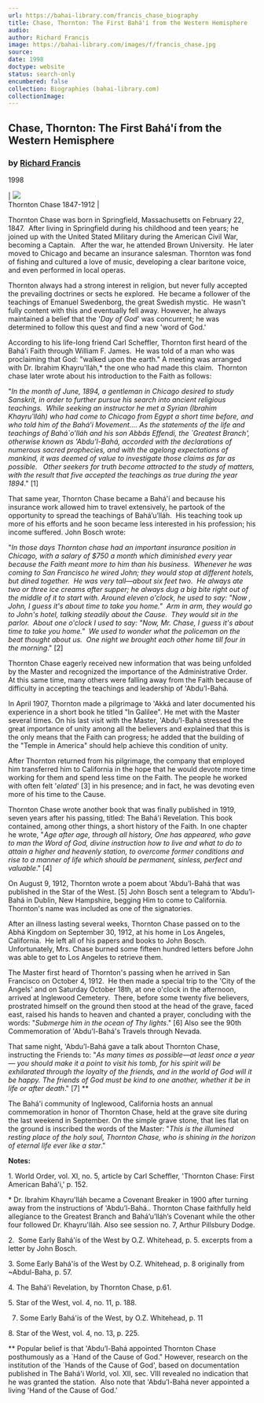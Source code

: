 ```yaml
---
url: https://bahai-library.com/francis_chase_biography
title: Chase, Thornton: The First Bahá'í from the Western Hemisphere
audio: 
author: Richard Francis
image: https://bahai-library.com/images/f/francis_chase.jpg
source: 
date: 1998
doctype: website
status: search-only
encumbered: false
collection: Biographies (bahai-library.com)
collectionImage: 
---
```



## Chase, Thornton: The First Bahá'í from the Western Hemisphere

### by [Richard Francis](https://bahai-library.com/author/Richard+Francis)

1998


| ![](https://bahai-library.com/images/f/francis_chase.jpg)  
Thornton Chase 1847-1912 |

Thornton Chase was born in Springfield, Massachusetts on February 22, 1847.  After living in Springfield during his childhood and teen years; he joined up with the United Stated Military during the American Civil War, becoming a Captain.   After the war, he attended Brown University.  He later moved to Chicago and became an insurance salesman. Thornton was fond of fishing and cultured a love of music, developing a clear baritone voice, and even performed in local operas.

Thornton always had a strong interest in religion, but never fully accepted the prevailing doctrines or sects he explored.  He became a follower of the teachings of Emanuel Swedenborg, the great Swedish mystic.  He wasn't fully content with this and eventually fell away. However, he always maintained a belief that the '_Day of God_' was concurrent; he was determined to follow this quest and find a new 'word of God.'

According to his life-long friend Carl Scheffler, Thornton first heard of the Bahá'i Faith through William F. James.  He was told of a man who was proclaiming that God: "walked upon the earth." A meeting was arranged with Dr. Ibrahim Khayru'lláh,* the one who had made this claim.  Thornton chase later wrote about his introduction to the Faith as follows:

"_In the month of June, 1894, a gentleman in Chicago desired to study Sanskrit, in order to further pursue his search into ancient religious teachings.  While seeking an instructor he met a Syrian (Ibrahim Khayru'lláh) who had come to Chicago from Egypt a short time before, and who told him of the Bahá'i Movement.... As the statements of the life and teachings of Bahá\`o'lláh and his son Abbás Effendi, the \`Greatest Branch', otherwise known as 'Abdu’l-Bahá, accorded with the declarations of numerous sacred prophecies, and with the agelong expectations of mankind, it was deemed of value to investigate those claims as far as possible.   Other seekers for truth become attracted to the study of matters, with the result that five accepted the teachings as true during the year 1894_." \[1\]

That same year, Thornton Chase became a Bahá'í and because his insurance work allowed him to travel extensively, he partook of the opportunity to spread the teachings of Bahá’u’lláh.  His teaching took up more of his efforts and he soon became less interested in his profession; his income suffered. John Bosch wrote:

"_In those days Thornton chase had an important insurance position in Chicago, with a salary of $750 a month which diminished every year because the Faith meant more to him than his business.  Whenever he was coming to San Francisco he wired John; they would stop at different hotels, but dined together.  He was very tall—about six feet two.  He always ate two or three ice creams after supper; he always dug a big bite right out of the middle of it to start with. Around eleven o'clock, he used to say: "Now , John, I guess it's about time to take you home."  Arm in arm, they would go to John's hotel, talking steadily about the Cause.  They would sit in the parlor.  About one o'clock I used to say: "Now, Mr. Chase, I guess it's about time to take you home."  We used to wonder what the policeman on the beat thought about us.  One night we brought each other home till four in the morning_." \[2\]

Thornton Chase eagerly received new information that was being unfolded by the Master and recognized the importance of the Administrative Order. At this same time, many others were falling away from the Faith because of difficulty in accepting the teachings and leadership of 'Abdu’l-Bahá.

In April 1907, Thornton made a pilgrimage to 'Akká and later documented his experience in a short book he titled "In Galilee". He met with the Master several times. On his last visit with the Master, 'Abdu’l-Bahá stressed the great importance of unity among all the believers and explained that this is the only means that the Faith can progress; he added that the building of the "Temple in America" should help achieve this condition of unity.

After Thornton returned from his pilgrimage, the company that employed him transferred him to California in the hope that he would devote more time working for them and spend less time on the Faith.  The people he worked with often felt '_elated_' \[3\] in his presence; and in fact, he was devoting even more of his time to the Cause.

Thornton Chase wrote another book that was finally published in 1919, seven years after his passing, titled: The Bahá'i Revelation. This book contained, among other things, a short history of the Faith. In one chapter he wrote, "_Age after age, through all history, One has appeared, who gave to man the Word of God, divine instruction how to live and what to do to attain a higher and heavenly station, to overcome former conditions and rise to a manner of life which should be permanent, sinless, perfect and valuable_." \[4\]

On August 9, 1912, Thornton wrote a poem about 'Abdu’l-Bahá that was published in the Star of the West. \[5\] John Bosch sent a telegram to 'Abdu’l-Bahá in Dublin, New Hampshire, begging Him to come to California. Thornton's name was included as one of the signatories.

After an illness lasting several weeks, Thornton Chase passed on to the Abhá Kingdom on September 30, 1912, at his home in Los Angeles, California.  He left all of his papers and books to John Bosch.  Unfortunately, Mrs. Chase burned some fifteen hundred letters before John was able to get to Los Angeles to retrieve them.

The Master first heard of Thornton's passing when he arrived in San Francisco on October 4, 1912.  He then made a special trip to the 'City of the Angels' and on Saturday October 18th, at one o'clock in the afternoon, arrived at Inglewood Cemetery.  There, before some twenty five believers, prostrated himself on the ground then stood at the head of the grave, faced east, raised his hands to heaven and chanted a prayer, concluding with the words: "_Submerge him in the ocean of Thy lights_." \[6\] Also see the 90th Commemoration of 'Abdu'l-Bahá's Travels through Nevada.

That same night, 'Abdu’l-Bahá gave a talk about Thornton Chase, instructing the Friends to: "_As many times as possible—at least once a year— you should make it a point to visit his tomb, for his spirit will be exhilarated through the loyalty of the friends, and in the world of God will it be happy. The friends of God must be kind to one another, whether it be in life or after death_."  \[7\] **

The Bahá'i community of Inglewood, California hosts an annual commemoration in honor of Thornton Chase, held at the grave site during the last weekend in September.  On the simple grave stone, that lies flat on the ground is inscribed the words of the Master: "_This is the illumined resting place of the holy soul, Thornton Chase, who is shining in the horizon of eternal life ever like a star_."

**Notes:**

1\. World Order, vol. XI, no. 5, article by Carl Scheffler, 'Thornton Chase: First American Bahá'i,' p. 152.

\* Dr. Ibrahim Khayru'lláh became a Covenant Breaker in 1900 after turning away from the instructions of 'Abdu’l-Bahá.. Thornton Chase faithfully held allegiance to the Greatest Branch and Bahá’u’lláh’s Covenant while the other four followed Dr. Khayru'lláh. Also see session no. 7, Arthur Pillsbury Dodge.

2.  Some Early Bahá'ís of the West by O.Z. Whitehead, p. 5. excerpts from a letter by John Bosch.

3\. Some Early Bahá'ís of the West by O.Z. Whitehead, p. 8 originally from ~Abdul-Baha, p. 57.

4\. The Bahá'i Revelation, by Thornton Chase, p.61.

5\. Star of the West, vol. 4, no. 11, p. 188.

7. Some Early Bahá'is of the West, by O.Z. Whitehead, p. 11

8\. Star of the West, vol. 4, no. 13, p. 225.

\*\* Popular belief is that 'Abdu’l-Bahá appointed Thornton Chase posthumously as a \`Hand of the Cause of God." However, research on the institution of the \`Hands of the Cause of God', based on documentation published in The Bahá'i World, vol. XII, sec. VIII revealed no indication that he was granted the station.  Also note that 'Abdu’l-Bahá never appointed a living 'Hand of the Cause of God.'